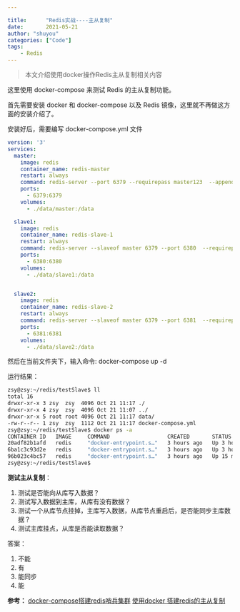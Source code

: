 ```yaml
---

title:      "Redis实战----主从复制"
date:       2021-05-21
author: "shuyou"
categories: ["Code"]
tags:
    - Redis
---
```


> 本文介绍使用docker操作Redis主从复制相关内容

这里使用 docker-compose 来测试 Redis 的主从复制功能。

首先需要安装 docker 和 docker-compose 以及 Redis 镜像，这里就不再做这方面的安装介绍了。

安装好后，需要编写 docker-compose.yml 文件

```yaml
version: '3'
services:
  master:
    image: redis
    container_name: redis-master
    restart: always
    command: redis-server --port 6379 --requirepass master123  --appendonly yes
    ports:
      - 6379:6379
    volumes:
      - ./data/master:/data

  slave1:
    image: redis
    container_name: redis-slave-1
    restart: always
    command: redis-server --slaveof master 6379 --port 6380  --requirepass slave123 --masterauth master123  --appendonly yes
    ports:
      - 6380:6380
    volumes:
      - ./data/slave1:/data


  slave2:
    image: redis
    container_name: redis-slave-2
    restart: always
    command: redis-server --slaveof master 6379 --port 6381  --requirepass slave456 --masterauth master123  --appendonly yes
    ports:
      - 6381:6381
    volumes:
      - ./data/slave2:/data
```

然后在当前文件夹下，输入命令:   docker-compose up -d

运行结果：

```bash
zsy@zsy:~/redis/testSlave$ ll
total 16
drwxr-xr-x 3 zsy  zsy  4096 Oct 21 11:17 ./
drwxr-xr-x 4 zsy  zsy  4096 Oct 21 11:07 ../
drwxr-xr-x 5 root root 4096 Oct 21 11:17 data/
-rw-r--r-- 1 zsy  zsy  1112 Oct 21 11:17 docker-compose.yml
zsy@zsy:~/redis/testSlave$ docker ps -a
CONTAINER ID   IMAGE     COMMAND                  CREATED       STATUS          PORTS                              NAMES
20adf82b1afd   redis     "docker-entrypoint.s…"   3 hours ago   Up 3 hours      0.0.0.0:6379->6379/tcp             redis-master
6ba1c3c93d2e   redis     "docker-entrypoint.s…"   3 hours ago   Up 3 hours      6379/tcp, 0.0.0.0:6381->6381/tcp   redis-slave-2
96b023c4bc57   redis     "docker-entrypoint.s…"   3 hours ago   Up 15 minutes   6379/tcp, 0.0.0.0:6380->6380/tcp   redis-slave-1
zsy@zsy:~/redis/testSlave$

```

**测试主从复制**：

1. 测试是否能向从库写入数据？
2. 测试写入数据到主库，从库有没有数据？
3. 测试一个从库节点挂掉，主库写入数据，从库节点重启后，是否能同步主库数据？
4. 测试主库挂点，从库是否能读取数据？


答案：
1. 不能
2. 有
3. 能同步
4. 能

**参考：**
[docker-compose搭建redis哨兵集群](https://www.cnblogs.com/JulianHuang/p/12650721.html)
[使用docker 搭建redis的主从复制](https://cloud.tencent.com/developer/article/1693904)